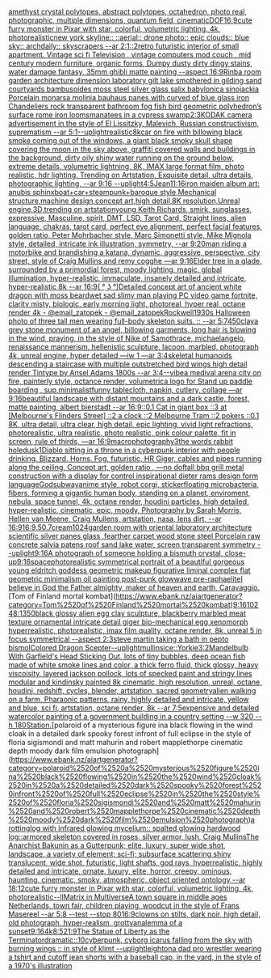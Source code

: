 [amethyst crystal polytopes, abstract polytopes, octahedron, photo real, photographic, multiple dimensions, quantum field, cinematic](https://www.ebank.nz/aiartgenerator?category=amethyst%2520crystal%2520polytopes%2C%2520abstract%2520polytopes%2C%2520octahedron%2C%2520photo%2520real%2C%2520photographic%2C%2520multiple%2520dimensions%2C%2520quantum%2520field%2C%2520cinematic)[DOF](https://www.ebank.nz/aiartgenerator?category=DOF)[16:9](https://www.ebank.nz/aiartgenerator?category=16%3A9)[cute furry monster in Pixar with star, colorful, volumetric lighting, 4k, photorealistic](https://www.ebank.nz/aiartgenerator?category=cute%2520furry%2520monster%2520in%2520Pixar%2520with%2520star%2C%2520colorful%2C%2520volumetric%2520lighting%2C%25204k%2C%2520photorealistic)[new york skyline:: ::aerial:: drone photo:: epic clouds:: blue sky:: archdaily:: skyscrapers --ar 2:1](https://www.ebank.nz/aiartgenerator?category=new%2520york%2520skyline%3A%3A%2520%3A%3Aaerial%3A%3A%2520drone%2520photo%3A%3A%2520epic%2520clouds%3A%3A%2520blue%2520sky%3A%3A%2520archdaily%3A%3A%2520skyscrapers%2520--ar%25202%3A1)[::2](https://www.ebank.nz/aiartgenerator?category=%3A%3A2)[retro futuristic interior of small apartment. Vintage sci fi Television , vintage computers mod couch , mid century modern furniture, organic forms, Dumpy dusty dirty dingy stains, water damage fantasy, 35mm ghibli matte painting --aspect 16:9](https://www.ebank.nz/aiartgenerator?category=retro%2520futuristic%2520interior%2520of%2520small%2520apartment.%2520Vintage%2520sci%2520fi%2520Television%2520%2C%2520vintage%2520computers%2520mod%2520couch%2520%2C%2520mid%2520century%2520modern%2520furniture%2C%2520organic%2520forms%2C%2520Dumpy%2520dusty%2520dirty%2520dingy%2520stains%2C%2520water%2520damage%2520fantasy%2C%252035mm%2520ghibli%2520matte%2520painting%2520--aspect%252016%3A9)[Rinba room garden architecture dimension laboratory gilt lake smothered in gilding sand courtyards bambusoides moss steel silver glass salix babylonica sinojackia Porcelain monarsa molinia bauhaus panes with curved of blue glass iron Chandeliers rock transparent bathroom fog fish bird geometric polyhedron’s surface rome iron looms](https://www.ebank.nz/aiartgenerator?category=Rinba%2520room%2520garden%2520architecture%2520dimension%2520laboratory%2520gilt%2520lake%2520smothered%2520in%2520gilding%2520sand%2520courtyards%2520bambusoides%2520moss%2520steel%2520silver%2520glass%2520salix%2520babylonica%2520sinojackia%2520Porcelain%2520monarsa%2520molinia%2520bauhaus%2520panes%2520with%2520curved%2520of%2520blue%2520glass%2520iron%2520Chandeliers%2520rock%2520transparent%2520bathroom%2520fog%2520fish%2520bird%2520geometric%2520polyhedron%E2%80%99s%2520surface%2520rome%2520iron%2520looms)[manatees in a cypress swamp](https://www.ebank.nz/aiartgenerator?category=manatees%2520in%2520a%2520cypress%2520swamp)[2:3](https://www.ebank.nz/aiartgenerator?category=2%3A3)[KODAK camera advertisement in the style of El Lissitzky, Malevich, Russian constructivism, suprematism  --ar 5:1](https://www.ebank.nz/aiartgenerator?category=KODAK%2520camera%2520advertisement%2520in%2520the%2520style%2520of%2520El%2520Lissitzky%2C%2520Malevich%2C%2520Russian%2520constructivism%2C%2520suprematism%2520%2520--ar%25205%3A1)[--uplight](https://www.ebank.nz/aiartgenerator?category=--uplight)[realistic](https://www.ebank.nz/aiartgenerator?category=realistic)[8k](https://www.ebank.nz/aiartgenerator?category=8k)[car on fire with billowing black smoke coming out of the windows, a giant black smoky skull shape covering the moon in the sky above, graffiti covered walls and buildings in the background, dirty oily shiny water running on the ground below, extreme details, volumetric lightning, 8K, IMAX large format film, photo realistic, hdr lighting, Trending on Artstation, Exquisite detail, ultra details, photographic lighting, --ar 9:16 --uplight](https://www.ebank.nz/aiartgenerator?category=car%2520on%2520fire%2520with%2520billowing%2520black%2520smoke%2520coming%2520out%2520of%2520the%2520windows%2C%2520a%2520giant%2520black%2520smoky%2520skull%2520shape%2520covering%2520the%2520moon%2520in%2520the%2520sky%2520above%2C%2520graffiti%2520covered%2520walls%2520and%2520buildings%2520in%2520the%2520background%2C%2520dirty%2520oily%2520shiny%2520water%2520running%2520on%2520the%2520ground%2520below%2C%2520extreme%2520details%2C%2520volumetric%2520lightning%2C%25208K%2C%2520IMAX%2520large%2520format%2520film%2C%2520photo%2520realistic%2C%2520hdr%2520lighting%2C%2520Trending%2520on%2520Artstation%2C%2520Exquisite%2520detail%2C%2520ultra%2520details%2C%2520photographic%2520lighting%2C%2520--ar%25209%3A16%2520--uplight)[4:5](https://www.ebank.nz/aiartgenerator?category=4%3A5)[Jean](https://www.ebank.nz/aiartgenerator?category=Jean)[11:16](https://www.ebank.nz/aiartgenerator?category=11%3A16)[iron maiden album art: anubis sphinx](https://www.ebank.nz/aiartgenerator?category=iron%2520maiden%2520album%2520art%3A%2520anubis%2520sphinx)[boat+car+steampunk+baroque style,Mechanical structure,machine design,concept art,high detail,8K resolution,Unreal engine,3D,trending on artstation](https://www.ebank.nz/aiartgenerator?category=boat%2Bcar%2Bsteampunk%2Bbaroque%2520style%2CMechanical%2520structure%2Cmachine%2520design%2Cconcept%2520art%2Chigh%2520detail%2C8K%2520resolution%2CUnreal%2520engine%2C3D%2Ctrending%2520on%2520artstation)[young Keith Richards, smirk, sunglasses, expressive, Masculine, spirit, DMT, LSD, Tarot Card, Straight lines, alien language, chakras, tarot card, perfect eye alignment, perfect facial features, golden ratio, Peter Mohrbacher style, Marc Simonetti style, Mike Mignola style, detailed, intricate ink illustration, symmetry, --ar 9:20](https://www.ebank.nz/aiartgenerator?category=young%2520Keith%2520Richards%2C%2520smirk%2C%2520sunglasses%2C%2520expressive%2C%2520Masculine%2C%2520spirit%2C%2520DMT%2C%2520LSD%2C%2520Tarot%2520Card%2C%2520Straight%2520lines%2C%2520alien%2520language%2C%2520chakras%2C%2520tarot%2520card%2C%2520perfect%2520eye%2520alignment%2C%2520perfect%2520facial%2520features%2C%2520golden%2520ratio%2C%2520Peter%2520Mohrbacher%2520style%2C%2520Marc%2520Simonetti%2520style%2C%2520Mike%2520Mignola%2520style%2C%2520detailed%2C%2520intricate%2520ink%2520illustration%2C%2520symmetry%2C%2520--ar%25209%3A20)[man riding a motorbike and brandishing a katana, dynamic, aggressive, perspective, city street, style of Craig Mullins and remy cogghe —ar 9:16](https://www.ebank.nz/aiartgenerator?category=man%2520riding%2520a%2520motorbike%2520and%2520brandishing%2520a%2520katana%2C%2520dynamic%2C%2520aggressive%2C%2520perspective%2C%2520city%2520street%2C%2520style%2520of%2520Craig%2520Mullins%2520and%2520remy%2520cogghe%2520%E2%80%94ar%25209%3A16)[Elder tree in a glade, surrounded by a primordial forest, moody lighting, magic, global illumination, hyper-realistic, immaculate, insanely detailed and intricate, hyper-realistic 8k --ar 16:9](https://www.ebank.nz/aiartgenerator?category=Elder%2520tree%2520in%2520a%2520glade%2C%2520surrounded%2520by%2520a%2520primordial%2520forest%2C%2520moody%2520lighting%2C%2520magic%2C%2520global%2520illumination%2C%2520hyper-realistic%2C%2520immaculate%2C%2520insanely%2520detailed%2520and%2520intricate%2C%2520hyper-realistic%25208k%2520--ar%252016%3A9)[( ° ͜ʖ °)](https://www.ebank.nz/aiartgenerator?category=%28%2520%C2%B0%2520%CD%9C%CA%96%2520%C2%B0%29)[Detailed concept art of ancient white dragon with moss beard](https://www.ebank.nz/aiartgenerator?category=Detailed%2520concept%2520art%2520of%2520ancient%2520white%2520dragon%2520with%2520moss%2520beard)[wet sad slimy man playing PC video game fortnite, clarity misty, biologic, early morning light, photoreal, hyper real, octane render 4k - @email_zatopek - @email_zatopek](https://www.ebank.nz/aiartgenerator?category=wet%2520sad%2520slimy%2520man%2520playing%2520PC%2520video%2520game%2520fortnite%2C%2520clarity%2520misty%2C%2520biologic%2C%2520early%2520morning%2520light%2C%2520photoreal%2C%2520hyper%2520real%2C%2520octane%2520render%25204k%2520-%2520%40email_zatopek%2520-%2520%40email_zatopek)[Rockwell](https://www.ebank.nz/aiartgenerator?category=Rockwell)[1930s Halloween photo of three tall men wearing full-body skeleton suits. :: --ar 5:7](https://www.ebank.nz/aiartgenerator?category=1930s%2520Halloween%2520photo%2520of%2520three%2520tall%2520men%2520wearing%2520full-body%2520skeleton%2520suits.%2520%3A%3A%2520--ar%25205%3A7)[450](https://www.ebank.nz/aiartgenerator?category=450)[clay](https://www.ebank.nz/aiartgenerator?category=clay)[a grey stone monument of an angel, billowing garments, long hair is blowing in the wind, praying, in the style of Nike of Samothrace, michaelangelo, renaissance mannerism, hellenistic sculpture, lacoon, marbled, photograph 4k, unreal engine, hyper detailed —iw 1 —ar 3:4](https://www.ebank.nz/aiartgenerator?category=a%2520grey%2520stone%2520monument%2520of%2520an%2520angel%2C%2520billowing%2520garments%2C%2520long%2520hair%2520is%2520blowing%2520in%2520the%2520wind%2C%2520praying%2C%2520in%2520the%2520style%2520of%2520Nike%2520of%2520Samothrace%2C%2520michaelangelo%2C%2520renaissance%2520mannerism%2C%2520hellenistic%2520sculpture%2C%2520lacoon%2C%2520marbled%2C%2520photograph%25204k%2C%2520unreal%2520engine%2C%2520hyper%2520detailed%2520%E2%80%94iw%25201%2520%E2%80%94ar%25203%3A4)[skeletal humanoids descending a staircase with multiple outstretched bird wings high detail render Tintype by Ansel Adams 1800s --ar 3:4](https://www.ebank.nz/aiartgenerator?category=skeletal%2520humanoids%2520descending%2520a%2520staircase%2520with%2520multiple%2520outstretched%2520bird%2520wings%2520high%2520detail%2520render%2520Tintype%2520by%2520Ansel%2520Adams%25201800s%2520--ar%25203%3A4)[--vibe](https://www.ebank.nz/aiartgenerator?category=--vibe)[a medival arena city on fire, painterly style, octance render, volumetric](https://www.ebank.nz/aiartgenerator?category=a%2520medival%2520arena%2520city%2520on%2520fire%2C%2520painterly%2520style%2C%2520octance%2520render%2C%2520volumetric)[a logo for Stand up paddle boarding , sup,minimalist](https://www.ebank.nz/aiartgenerator?category=a%2520logo%2520for%2520Stand%2520up%2520paddle%2520boarding%2520%2C%2520sup%2Cminimalist)[funny tablecloth, napkin, cutlery, collage —ar 9:16](https://www.ebank.nz/aiartgenerator?category=funny%2520tablecloth%2C%2520napkin%2C%2520cutlery%2C%2520collage%2520%E2%80%94ar%25209%3A16)[beautiful landscape with distant mountains and a dark castle, forest, matte painting, albert bierstadt --ar 16:9](https://www.ebank.nz/aiartgenerator?category=beautiful%2520landscape%2520with%2520distant%2520mountains%2520and%2520a%2520dark%2520castle%2C%2520forest%2C%2520matte%2520painting%2C%2520albert%2520bierstadt%2520--ar%252016%3A9)[::0.1 Cat in giant box ::3 at [Melbourne's Flinders Street] ::2 a clock ::2 Melbourne Tram ::2 pokers ::0.1 8K, ultra detail, ultra clear, high detail, epic lighting, vivid light refractions, photorealistic, ultra realistic, photo realistic, pink colour palette, fit in screen, rule of thirds, —ar 16:9](https://www.ebank.nz/aiartgenerator?category=%3A%3A0.1%2520Cat%2520in%2520giant%2520box%2520%3A%3A3%2520at%2520%5BMelbourne%27s%2520Flinders%2520Street%5D%2520%3A%3A2%2520a%2520clock%2520%3A%3A2%2520Melbourne%2520Tram%2520%3A%3A2%2520pokers%2520%3A%3A0.1%25208K%2C%2520ultra%2520detail%2C%2520ultra%2520clear%2C%2520high%2520detail%2C%2520epic%2520lighting%2C%2520vivid%2520light%2520refractions%2C%2520photorealistic%2C%2520ultra%2520realistic%2C%2520photo%2520realistic%2C%2520pink%2520colour%2520palette%2C%2520fit%2520in%2520screen%2C%2520rule%2520of%2520thirds%2C%2520%E2%80%94ar%252016%3A9)[macrophotography](https://www.ebank.nz/aiartgenerator?category=macrophotography)[3](https://www.ebank.nz/aiartgenerator?category=3)[the words rabbit hole](https://www.ebank.nz/aiartgenerator?category=the%2520words%2520rabbit%2520hole)[dusk](https://www.ebank.nz/aiartgenerator?category=dusk)[1](https://www.ebank.nz/aiartgenerator?category=1)[Diablo sitting in a throne in a cyberpunk interior with people drinking. Blizzard. Horns. Fog, futuristic, HR Giger, cables and pipes running along the ceiling, Concept art, golden ratio , —no dof](https://www.ebank.nz/aiartgenerator?category=Diablo%2520sitting%2520in%2520a%2520throne%2520in%2520a%2520cyberpunk%2520interior%2520with%2520people%2520drinking.%2520Blizzard.%2520Horns.%2520Fog%2C%2520futuristic%2C%2520HR%2520Giger%2C%2520cables%2520and%2520pipes%2520running%2520along%2520the%2520ceiling%2C%2520Concept%2520art%2C%2520golden%2520ratio%2520%2C%2520%E2%80%94no%2520dof)[tall bbq grill metal construction with a display for control inspirational dieter rams design form language](https://www.ebank.nz/aiartgenerator?category=tall%2520bbq%2520grill%2520metal%2520construction%2520with%2520a%2520display%2520for%2520control%2520inspirational%2520dieter%2520rams%2520design%2520form%2520language)[God](https://www.ebank.nz/aiartgenerator?category=God)[subway](https://www.ebank.nz/aiartgenerator?category=subway)[anime style, robot corgi, sticker](https://www.ebank.nz/aiartgenerator?category=anime%2520style%2C%2520robot%2520corgi%2C%2520sticker)[floating microbacteria, fibers, forming a gigantic human body, standing on a planet, enviroment, nebula, space tunnel, 4k, octane render, houdini particles, high detailed, hyper-realistic, cinematic, epic, moody, Photography by Sarah Morris, Hellen van Meene, Craig Mullens, artstation, nasa, lens dirt, --ar 16:9](https://www.ebank.nz/aiartgenerator?category=floating%2520microbacteria%2C%2520fibers%2C%2520forming%2520a%2520gigantic%2520human%2520body%2C%2520standing%2520on%2520a%2520planet%2C%2520enviroment%2C%2520nebula%2C%2520space%2520tunnel%2C%25204k%2C%2520octane%2520render%2C%2520houdini%2520particles%2C%2520high%2520detailed%2C%2520hyper-realistic%2C%2520cinematic%2C%2520epic%2C%2520moody%2C%2520Photography%2520by%2520Sarah%2520Morris%2C%2520Hellen%2520van%2520Meene%2C%2520Craig%2520Mullens%2C%2520artstation%2C%2520nasa%2C%2520lens%2520dirt%2C%2520--ar%252016%3A9)[16:9](https://www.ebank.nz/aiartgenerator?category=16%3A9)[.5](https://www.ebank.nz/aiartgenerator?category=.5)[0.7](https://www.ebank.nz/aiartgenerator?category=0.7)[cream](https://www.ebank.nz/aiartgenerator?category=cream)[1024](https://www.ebank.nz/aiartgenerator?category=1024)[garden room with oriental laboratory architecture scientific silver panes glass ,fearther carpet wood stone steel Porcelain raw concrete salvia patens roof sand lake water, screen transparent symmetry --uplight](https://www.ebank.nz/aiartgenerator?category=garden%2520room%2520with%2520oriental%2520laboratory%2520architecture%2520scientific%2520silver%2520panes%2520glass%2520%2Cfearther%2520carpet%2520wood%2520stone%2520steel%2520Porcelain%2520raw%2520concrete%2520salvia%2520patens%2520roof%2520sand%2520lake%2520water%2C%2520screen%2520transparent%2520symmetry%2520--uplight)[9:16](https://www.ebank.nz/aiartgenerator?category=9%3A16)[A photograph of someone holding a bismuth crystal, close-up](https://www.ebank.nz/aiartgenerator?category=A%2520photograph%2520of%2520someone%2520holding%2520a%2520bismuth%2520crystal%2C%2520close-up)[9:16](https://www.ebank.nz/aiartgenerator?category=9%3A16)[space](https://www.ebank.nz/aiartgenerator?category=space)[photorealistic symmetrical portrait of a beautiful gorgeous young eldritch goddess geometric makeup figurative liminal complex flat geometric minimalism  oil painting post-punk glowwave pre-raphaelite](https://www.ebank.nz/aiartgenerator?category=photorealistic%2520symmetrical%2520portrait%2520of%2520a%2520beautiful%2520gorgeous%2520young%2520eldritch%2520goddess%2520geometric%2520makeup%2520figurative%2520liminal%2520complex%2520flat%2520geometric%2520minimalism%2520%2520oil%2520painting%2520post-punk%2520glowwave%2520pre-raphaelite)[I believe in God the Father almighty, maker of heaven and earth, Caravaggio.](https://www.ebank.nz/aiartgenerator?category=I%2520believe%2520in%2520God%2520the%2520Father%2520almighty%2C%2520maker%2520of%2520heaven%2520and%2520earth%2C%2520Caravaggio.)[Tom of Finland mortal kombat](https://www.ebank.nz/aiartgenerator?category=Tom%2520of%2520Finland%2520mortal%2520kombat)[9:16](https://www.ebank.nz/aiartgenerator?category=9%3A16)[1024](https://www.ebank.nz/aiartgenerator?category=1024)[8:13](https://www.ebank.nz/aiartgenerator?category=8%3A13)[50](https://www.ebank.nz/aiartgenerator?category=50)[black glossy alien egg clay sculpture, blackberry marbled meat texture ornamental intricate detail giger bio-mechanical  egg xenomorph  hyperrealistic, photorealistic, imax film quality, octane render, 8k, unreal 5 in focus symmetrical --aspect 2:3](https://www.ebank.nz/aiartgenerator?category=black%2520glossy%2520alien%2520egg%2520clay%2520sculpture%2C%2520blackberry%2520marbled%2520meat%2520texture%2520ornamental%2520intricate%2520detail%2520giger%2520bio-mechanical%2520%2520egg%2520xenomorph%2520%2520hyperrealistic%2C%2520photorealistic%2C%2520imax%2520film%2520quality%2C%2520octane%2520render%2C%25208k%2C%2520unreal%25205%2520in%2520focus%2520symmetrical%2520--aspect%25202%3A3)[steve martin taking a bath in pepto bismol](https://www.ebank.nz/aiartgenerator?category=steve%2520martin%2520taking%2520a%2520bath%2520in%2520pepto%2520bismol)[Colored Dragon Scepter](https://www.ebank.nz/aiartgenerator?category=Colored%2520Dragon%2520Scepter)[--uplight](https://www.ebank.nz/aiartgenerator?category=--uplight)[mullins](https://www.ebank.nz/aiartgenerator?category=mullins)[ice](https://www.ebank.nz/aiartgenerator?category=ice)[::](https://www.ebank.nz/aiartgenerator?category=%3A%3A)[Yorkie](https://www.ebank.nz/aiartgenerator?category=Yorkie)[3:2](https://www.ebank.nz/aiartgenerator?category=3%3A2)[Mandelbulb With Garfield's Head Sticking Out, lots of tiny bubbles, deep ocean fish made of white smoke lines and color, a thick ferro fluid, thick glossy, heavy viscoisity, layered jackson pollock, lots of specked paint and stringy lines modular and kindinsky painted 8k cinematic, high resolution, unreal, octane, houdini, redshift, cycles, blender, artstation, sacred geometry](https://www.ebank.nz/aiartgenerator?category=Mandelbulb%2520With%2520Garfield%27s%2520Head%2520Sticking%2520Out%2C%2520lots%2520of%2520tiny%2520bubbles%2C%2520deep%2520ocean%2520fish%2520made%2520of%2520white%2520smoke%2520lines%2520and%2520color%2C%2520a%2520thick%2520ferro%2520fluid%2C%2520thick%2520glossy%2C%2520heavy%2520viscoisity%2C%2520layered%2520jackson%2520pollock%2C%2520lots%2520of%2520specked%2520paint%2520and%2520stringy%2520lines%2520modular%2520and%2520kindinsky%2520painted%25208k%2520cinematic%2C%2520high%2520resolution%2C%2520unreal%2C%2520octane%2C%2520houdini%2C%2520redshift%2C%2520cycles%2C%2520blender%2C%2520artstation%2C%2520sacred%2520geometry)[alien walking on a farm, Pharaonic patterns, rainy, highly detailed and intricate, yellow and blue, sci fi, artstation, octane render, 8k --ar 7:5](https://www.ebank.nz/aiartgenerator?category=alien%2520walking%2520on%2520a%2520farm%2C%2520Pharaonic%2520patterns%2C%2520rainy%2C%2520highly%2520detailed%2520and%2520intricate%2C%2520yellow%2520and%2520blue%2C%2520sci%2520fi%2C%2520artstation%2C%2520octane%2520render%2C%25208k%2520--ar%25207%3A5)[expensive and detailed watercolor painting of a government building in a country setting --w 320 --h 180](https://www.ebank.nz/aiartgenerator?category=expensive%2520and%2520detailed%2520watercolor%2520painting%2520of%2520a%2520government%2520building%2520in%2520a%2520country%2520setting%2520--w%2520320%2520--h%2520180)[Station.](https://www.ebank.nz/aiartgenerator?category=Station.)[polaroid of a mysterious figure ina black flowing in the wind cloak in a detailed dark spooky forest infront of full eclipse in the style of floria sigismondi and matt mahurin and robert mapplethorpe cinematic depth moody dark film emulsion photograph](https://www.ebank.nz/aiartgenerator?category=polaroid%2520of%2520a%2520mysterious%2520figure%2520ina%2520black%2520flowing%2520in%2520the%2520wind%2520cloak%2520in%2520a%2520detailed%2520dark%2520spooky%2520forest%2520infront%2520of%2520full%2520eclipse%2520in%2520the%2520style%2520of%2520floria%2520sigismondi%2520and%2520matt%2520mahurin%2520and%2520robert%2520mapplethorpe%2520cinematic%2520depth%2520moody%2520dark%2520film%2520emulsion%2520photograph)[a rottinglog with infrared glowing mycelium:: spalted glowing hardwood log::](https://www.ebank.nz/aiartgenerator?category=a%2520rottinglog%2520with%2520infrared%2520glowing%2520mycelium%3A%3A%2520spalted%2520glowing%2520hardwood%2520log%3A%3A)[armored skeleton covered in roses, silver armor, lush, Craig Mullins](https://www.ebank.nz/aiartgenerator?category=armored%2520skeleton%2520covered%2520in%2520roses%2C%2520silver%2520armor%2C%2520lush%2C%2520Craig%2520Mullins)[The Anarchist Bakunin as a Gutterpunk;  elite, luxury, super wide shot, landscape, a variety of element;  sci-fi; subsurface scattering shiny translucent, wide shot, futuristic, light shafts, god rays, hyperrealistic, highly detailed and intricate, ornate, luxury, elite, horror, creepy, ominous, haunting, cinematic, smoky, atmospheric, object oriented ontology --ar 18:12](https://www.ebank.nz/aiartgenerator?category=The%2520Anarchist%2520Bakunin%2520as%2520a%2520Gutterpunk%3B%2520%2520elite%2C%2520luxury%2C%2520super%2520wide%2520shot%2C%2520landscape%2C%2520a%2520variety%2520of%2520element%3B%2520%2520sci-fi%3B%2520subsurface%2520scattering%2520shiny%2520translucent%2C%2520wide%2520shot%2C%2520futuristic%2C%2520light%2520shafts%2C%2520god%2520rays%2C%2520hyperrealistic%2C%2520highly%2520detailed%2520and%2520intricate%2C%2520ornate%2C%2520luxury%2C%2520elite%2C%2520horror%2C%2520creepy%2C%2520ominous%2C%2520haunting%2C%2520cinematic%2C%2520smoky%2C%2520atmospheric%2C%2520object%2520oriented%2520ontology%2520--ar%252018%3A12)[cute furry monster in Pixar with star, colorful, volumetric lighting, 4k, photorealistic](https://www.ebank.nz/aiartgenerator?category=cute%2520furry%2520monster%2520in%2520Pixar%2520with%2520star%2C%2520colorful%2C%2520volumetric%2520lighting%2C%25204k%2C%2520photorealistic)[--ll](https://www.ebank.nz/aiartgenerator?category=--ll)[Matrix in Multiverse](https://www.ebank.nz/aiartgenerator?category=Matrix%2520in%2520Multiverse)[A town square in middle ages Netherlands, town fair, children playing, woodcut in the style of Frans Masereel --ar 5:8 --test --stop 80](https://www.ebank.nz/aiartgenerator?category=A%2520town%2520square%2520in%2520middle%2520ages%2520Netherlands%2C%2520town%2520fair%2C%2520children%2520playing%2C%2520woodcut%2520in%2520the%2520style%2520of%2520Frans%2520Masereel%2520--ar%25205%3A8%2520--test%2520--stop%252080)[16:9](https://www.ebank.nz/aiartgenerator?category=16%3A9)[clowns on stilts, dark noir, high detail, old photograph, hyper-realism, grotty](https://www.ebank.nz/aiartgenerator?category=clowns%2520on%2520stilts%2C%2520dark%2520noir%2C%2520high%2520detail%2C%2520old%2520photograph%2C%2520hyper-realism%2C%2520grotty)[analemma of a sunset](https://www.ebank.nz/aiartgenerator?category=analemma%2520of%2520a%2520sunset)[9:16](https://www.ebank.nz/aiartgenerator?category=9%3A16)[4k](https://www.ebank.nz/aiartgenerator?category=4k)[8:5](https://www.ebank.nz/aiartgenerator?category=8%3A5)[21:9](https://www.ebank.nz/aiartgenerator?category=21%3A9)[The Statue of Liberty as the Terminator](https://www.ebank.nz/aiartgenerator?category=The%2520Statue%2520of%2520Liberty%2520as%2520the%2520Terminator)[](https://www.ebank.nz/aiartgenerator?category=)[dramatic::10](https://www.ebank.nz/aiartgenerator?category=dramatic%3A%3A10)[cyberpunk, cyborg icarus falling from the sky with burning wings :: in style of klimt --uplight](https://www.ebank.nz/aiartgenerator?category=cyberpunk%2C%2520cyborg%2520icarus%2520falling%2520from%2520the%2520sky%2520with%2520burning%2520wings%2520%3A%3A%2520in%2520style%2520of%2520klimt%2520--uplight)[leighton](https://www.ebank.nz/aiartgenerator?category=leighton)[a dad pro wrestler wearing a tshirt and cutoff jean shorts with a baseball cap, in the yard, in the style of a 1970's illustration](https://www.ebank.nz/aiartgenerator?category=a%2520dad%2520pro%2520wrestler%2520wearing%2520a%2520tshirt%2520and%2520cutoff%2520jean%2520shorts%2520with%2520a%2520baseball%2520cap%2C%2520in%2520the%2520yard%2C%2520in%2520the%2520style%2520of%2520a%25201970%27s%2520illustration)